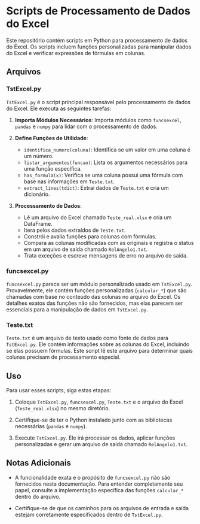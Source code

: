 # Scripts de Processamento de Dados do Excel

Este repositório contém scripts em Python para processamento de dados do Excel. Os scripts incluem funções personalizadas para manipular dados do Excel e verificar expressões de fórmulas em colunas.

## Arquivos

### TstExcel.py

`TstExcel.py` é o script principal responsável pelo processamento de dados do Excel. Ele executa as seguintes tarefas:

1. **Importa Módulos Necessários**: Importa módulos como `funcsexcel`, `pandas` e `numpy` para lidar com o processamento de dados.

2. **Define Funções de Utilidade**:
   - `identifica_numero(coluna)`: Identifica se um valor em uma coluna é um número.
   - `listar_argumentos(funcao)`: Lista os argumentos necessários para uma função específica.
   - `has_formula(x)`: Verifica se uma coluna possui uma fórmula com base nas informações em `Teste.txt`.
   - `extract_lines(tdict)`: Extrai dados de `Teste.txt` e cria um dicionário.

3. **Processamento de Dados**:
   - Lê um arquivo do Excel chamado `Teste_real.xlsx` e cria um DataFrame.
   - Itera pelos dados extraídos de `Teste.txt`.
   - Constrói e avalia funções para colunas com fórmulas.
   - Compara as colunas modificadas com as originais e registra o status em um arquivo de saída chamado `RelAngelo1.txt`.
   - Trata exceções e escreve mensagens de erro no arquivo de saída.

### funcsexcel.py

`funcsexcel.py` parece ser um módulo personalizado usado em `TstExcel.py`. Provavelmente, ele contém funções personalizadas (`calcular_*`) que são chamadas com base no conteúdo das colunas no arquivo do Excel. Os detalhes exatos das funções não são fornecidos, mas elas parecem ser essenciais para a manipulação de dados em `TstExcel.py`.

### Teste.txt

`Teste.txt` é um arquivo de texto usado como fonte de dados para `TstExcel.py`. Ele contém informações sobre as colunas do Excel, incluindo se elas possuem fórmulas. Este script lê este arquivo para determinar quais colunas precisam de processamento especial.

## Uso

Para usar esses scripts, siga estas etapas:

1. Coloque `TstExcel.py`, `funcsexcel.py`, `Teste.txt` e o arquivo do Excel (`Teste_real.xlsx`) no mesmo diretório.

2. Certifique-se de ter o Python instalado junto com as bibliotecas necessárias (`pandas` e `numpy`).

3. Execute `TstExcel.py`. Ele irá processar os dados, aplicar funções personalizadas e gerar um arquivo de saída chamado `RelAngelo1.txt`.

## Notas Adicionais

- A funcionalidade exata e o propósito de `funcsexcel.py` não são fornecidos nesta documentação. Para entender completamente seu papel, consulte a implementação específica das funções `calcular_*` dentro do arquivo.

- Certifique-se de que os caminhos para os arquivos de entrada e saída estejam corretamente especificados dentro de `TstExcel.py`.
